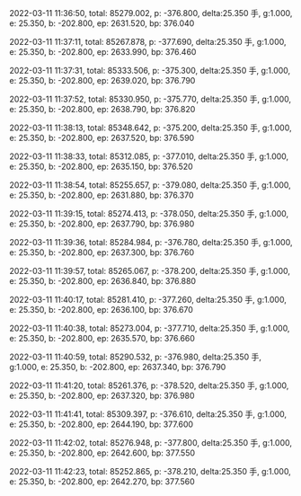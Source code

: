 2022-03-11 11:36:50, total: 85279.002, p: -376.800, delta:25.350 手, g:1.000, e: 25.350, b: -202.800, ep: 2631.520, bp: 376.040

2022-03-11 11:37:11, total: 85267.878, p: -377.690, delta:25.350 手, g:1.000, e: 25.350, b: -202.800, ep: 2633.990, bp: 376.460

2022-03-11 11:37:31, total: 85333.506, p: -375.300, delta:25.350 手, g:1.000, e: 25.350, b: -202.800, ep: 2639.020, bp: 376.790

2022-03-11 11:37:52, total: 85330.950, p: -375.770, delta:25.350 手, g:1.000, e: 25.350, b: -202.800, ep: 2638.790, bp: 376.820

2022-03-11 11:38:13, total: 85348.642, p: -375.200, delta:25.350 手, g:1.000, e: 25.350, b: -202.800, ep: 2637.520, bp: 376.590

2022-03-11 11:38:33, total: 85312.085, p: -377.010, delta:25.350 手, g:1.000, e: 25.350, b: -202.800, ep: 2635.150, bp: 376.520

2022-03-11 11:38:54, total: 85255.657, p: -379.080, delta:25.350 手, g:1.000, e: 25.350, b: -202.800, ep: 2631.880, bp: 376.370

2022-03-11 11:39:15, total: 85274.413, p: -378.050, delta:25.350 手, g:1.000, e: 25.350, b: -202.800, ep: 2637.790, bp: 376.980

2022-03-11 11:39:36, total: 85284.984, p: -376.780, delta:25.350 手, g:1.000, e: 25.350, b: -202.800, ep: 2637.300, bp: 376.760

2022-03-11 11:39:57, total: 85265.067, p: -378.200, delta:25.350 手, g:1.000, e: 25.350, b: -202.800, ep: 2636.840, bp: 376.880

2022-03-11 11:40:17, total: 85281.410, p: -377.260, delta:25.350 手, g:1.000, e: 25.350, b: -202.800, ep: 2636.100, bp: 376.670

2022-03-11 11:40:38, total: 85273.004, p: -377.710, delta:25.350 手, g:1.000, e: 25.350, b: -202.800, ep: 2635.570, bp: 376.660

2022-03-11 11:40:59, total: 85290.532, p: -376.980, delta:25.350 手, g:1.000, e: 25.350, b: -202.800, ep: 2637.340, bp: 376.790

2022-03-11 11:41:20, total: 85261.376, p: -378.520, delta:25.350 手, g:1.000, e: 25.350, b: -202.800, ep: 2637.320, bp: 376.980

2022-03-11 11:41:41, total: 85309.397, p: -376.610, delta:25.350 手, g:1.000, e: 25.350, b: -202.800, ep: 2644.190, bp: 377.600

2022-03-11 11:42:02, total: 85276.948, p: -377.800, delta:25.350 手, g:1.000, e: 25.350, b: -202.800, ep: 2642.600, bp: 377.550

2022-03-11 11:42:23, total: 85252.865, p: -378.210, delta:25.350 手, g:1.000, e: 25.350, b: -202.800, ep: 2642.270, bp: 377.560